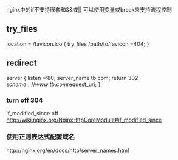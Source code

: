 nginx中的if不支持嵌套和&&或||
可以使用变量或break来支持流程控制

## try_files
location = /favicon.ico {
    try_files /path/to/favicon =404;
}

## redirect
server {
        listen *:80;
        server_name tb.com;
        return 302 $scheme://www.tb.com$request_uri;
}

### turn off 304
if_modified_since off
http://wiki.nginx.org/NginxHttpCoreModule#if_modified_since

### 使用正则表达式配置域名
http://nginx.org/en/docs/http/server_names.html

